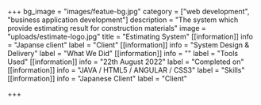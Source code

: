 +++
bg_image = "images/featue-bg.jpg"
category = ["web development", "business application development"]
description = "The system which provide estimating result for construction materials"
image = "uploads/estimate-logo.jpg"
title = "Estimating System"
[[information]]
info = "Japanse client"
label = "Client"
[[information]]
info = "System Design & Delivery"
label = "What We Did"
[[information]]
info = ""
label = "Tools Used"
[[information]]
info = "22th August 2022"
label = "Completed on"
[[information]]
info = "JAVA / HTML5 / ANGULAR / CSS3"
label = "Skills"
[[information]]
info = "Japanese Client"
label = "Client"

+++
